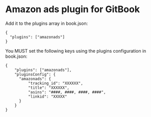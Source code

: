 # Amazon ads plugin for GitBook

Add it to the plugins array in book.json:

```
{
  "plugins": ["amazonads"]
}
```

You MUST set the following keys using the plugins configuration in book.json:

```
{
    "plugins": ["amazonads"],
    "pluginsConfig": {
      "amazonads": {
          "tracking_id": "XXXXXX",
          "title": "XXXXXX",
          "asins": "####, ####, ####, ####",
          "linkid": "XXXXX"
      }
    }
}
```
